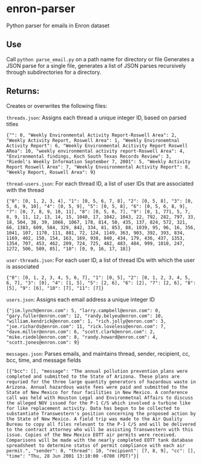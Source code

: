 # enron-parser
Python parser for emails in Enron dataset

## Use
Call `python parse_email.py` on a path name for directory or file
Generates a JSON parse for a single file, generates a list of JSON parses recursively through subdirectories for a directory.

## Returns:
Creates or overwrites the following files:

`threads.json`: Assigns each thread a unique integer ID, based on parsed titles
```
{"": 0, "Weekly Environmental Activity Report-Roswell Area": 2, "Weekly Activity Report, Roswell Area": 1, "Weekly Environemtnal Activity Report": 6, "Weekly Environmental Acitivity Report Roswell ARea": 10, "weekly environmental activity report-Roswell Area": 4, "Environmental findings, Koch South Texas Records Review": 3, "Riedel's Weekly Information September 7, 2001": 5, "Weekly Activity Report Roswell Area": 7, "Weekly Envoironmental Activity Report": 8, "Weekly Report, Roswell Area": 9}
```

`thread-users.json`: For each thread ID, a list of user IDs that are associated with the thread
```
{"0": [0, 1, 2, 3, 4], "1": [0, 5, 6, 7, 8], "2": [0, 5, 8], "3": [0, 5, 6, 9, 10], "4": [0, 5, 9], "5": [0, 5, 8], "6": [0, 5, 6, 8, 9], "7": [0, 7, 8, 9, 10, 11], "8": [0, 5, 6, 7], "9": [0, 1, 771, 5, 7, 8, 9, 11, 12, 13, 14, 15, 1040, 17, 1042, 1043, 22, 792, 282, 797, 33, 18, 504, 38, 39, 1066, 1067, 178, 814, 50, 435, 137, 824, 572, 321, 66, 1383, 609, 584, 329, 842, 334, 81, 853, 88, 1039, 95, 96, 16, 356, 1041, 107, 1170, 111, 881, 72, 124, 1149, 363, 903, 392, 393, 834, 1169, 402, 150, 154, 163, 169, 938, 840, 434, 179, 436, 437, 1353, 1354, 707, 453, 462, 209, 724, 725, 482, 483, 484, 999, 1010, 247, 1272, 506, 509, 85], "10": [0, 9, 16, 17, 18]}
```

`user-threads.json`: For each user ID, a list of thread IDs with which the user is associated
```
{"0": [0, 1, 2, 3, 4, 5, 6, 7], "1": [0, 5], "2": [0, 1, 2, 3, 4, 5, 6, 7], "3": [0], "4": [1, 5], "5": [2, 6], "6": [2], "7": [2, 6], "8": [5], "9": [6], "10": [7], "11": [7]}
```

`users.json`: Assigns each email address a unique integer ID
```
{"jim.lynch@enron.com": 5, "larry.campbell@enron.com": 0, "gary.fuller@enron.com": 12, "randy.belyeu@enron.com": 10, "william.kendrick@enron.com": 1, "rich.jolly@enron.com": 3, "joe.richards@enron.com": 11, "rick.loveless@enron.com": 7, "dave.miller@enron.com": 6, "scott.clark@enron.com": 2, "mike.riedel@enron.com": 8, "randy.howard@enron.com": 4, "scott.jones@enron.com": 9}
```

`messages.json`: Parses emails, and maintains thread, sender, recipient, cc, bcc, time, and message fields
```
[{"bcc": [], "message": "The annual pollution prevention plans were completed and submitted to the State of Arizona. These plans are requried for the three large quantity generators of hazardous waste in Arizona. Annual hazardous waste fees were paid and submitted to the State of New Mexico for four facilities in New Mexico. A conference call was held with Houston Legal and Environmetnal Affairs to discuss the alleged NOV issued for the P-1 C/S which involved a turbine like for like replacement activity. Data has begun to be collected to substantiate Transwestern's position concerning the proposed action by the State of New Mexico. A field trip was made to the Air Quality Bureau to copy all files relevant to the P-1 C/S and will be delivered to the contract attorney who will be assisting Transwestern with this issue. Copies of the New Mexico EOTT air permits were received. Comparisons will be made with the nearly completed EOTT tank database spreadsheet to determine status of permit compliance with each air permit.", "sender": 0, "thread": 10, "recipient": [7, 8, 9], "cc": [], "time": "Thu, 28 Jun 2001 13:10:00 -0700 (PDT)"}]
```
